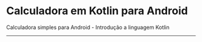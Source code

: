 # Calculadora em Kotlin para Android

Calculadora simples para Android - Introdução a linguagem Kotlin
___

   

